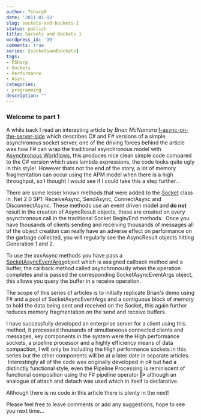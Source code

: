 ```yaml
---
author: 7sharp9
date: '2011-01-13'
slug: sockets-and-bockets-1
status: publish
title: Sockets and Bockets 1
wordpress_id: '39'
comments: true
series: [socketsandbockets]
tags:
- FSharp
- Sockets
- Performance
- Async
categories:
- programming
description: ""
---
```


### Welcome to part 1

A while back I read an interesting article by _Brian McNamara_ [f-async-on-the-server-side](http://lorgonblog.wordpress.com/2010/03/28/f-async-on-the-server-side/) 
which describes C# and F# versions of a simple asynchronous
socket server, one of the driving forces behind the article was how F# can
wrap the traditional asynchronous model with [Asynchronous Workflows](http://msdn.microsoft.com/en-us/library/dd233250.aspx), this
produces nice clean simple code compared to the C# version which uses lambda
expressions, the code looks quite ugly in this style!  However thats not the
end of the story, a lot of memory fragmentation can occur using the APM model
when there is a high throughput, so I thought I would see if I could take this
a step further...<!-- more -->

There are some lesser known methods that were added to the [Socket](http://msdn.microsoft.com/en-us/library/system.net.sockets.socket.aspx) 
class in .Net 2.0 SP1: ReceiveAsync, SendAsync, ConnectAsync and DisconnectAsync.
These methods use an event driven model and **do not** result in the creation
of AsyncResult objects, these are created on every asynchronous call in the
traditional Socket Begin/End methods.  Once you have thousands of clients
sending and receiving thousands of messages all of the object creation can
really have an adverse effect on performance on the garbage collected, you
will regularly see the AsyncResult objects hitting Generation 1 and 2.

To use the xxxAsync methods you have pass a [SocketAsyncEventArgs](http://msdn.microsoft.com/en-us/library/system.net.sockets.socketasynceventargs.aspx)object which is
assigned callback method and a buffer, the callback method called
asynchronously when the operation completes and is passed the corresponding
SocketAsyncEventArgs object, this allows you query the buffer in a receive
operation.

The scope of this series of articles is to initially replicate Brian's demo
using F# and a pool of SocketAsyncEventArgs and a contiguous block of memory
to hold the data being sent and received on the Socket, this again further
reduces memory fragmentation on the send and receive buffers.

I have successfully developed an enterprise server for a client using this
method, it processed thousands of simultaneous connected clients and messages,
key components in the system were the High performance sockets, a pipeline
processor and a highly efficiency means of data compaction, I will only be
including the High performance sockets in this series but the other components
will be at a later date in separate articles.  Interestingly all of the code
was originally developed in c# but had a distinctly functional style, even the
Pipeline Processing is reminiscent of functional composition using the F#
pipeline operator **|>** although an analogue of attach and detach was used
which in itself is declarative.

Although there is no code in this article there is plenty in the next!

Please feel free to leave comments or add any suggestions, hope to see you
next time...